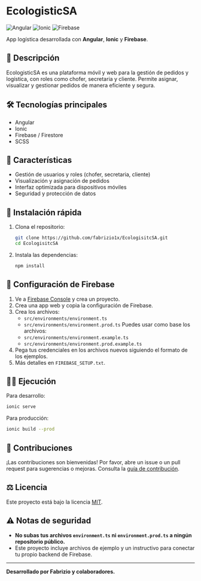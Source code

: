 # EcologisticSA

![Angular](https://img.shields.io/badge/Angular-DD0031?style=for-the-badge&logo=angular&logoColor=white)
![Ionic](https://img.shields.io/badge/Ionic-3880FF?style=for-the-badge&logo=ionic&logoColor=white)
![Firebase](https://img.shields.io/badge/Firebase-FFCA28?style=for-the-badge&logo=firebase&logoColor=black)

App logística desarrollada con **Angular**, **Ionic** y **Firebase**.

## 🚚 Descripción
EcologisticSA es una plataforma móvil y web para la gestión de pedidos y logística, con roles como chofer, secretaria y cliente. Permite asignar, visualizar y gestionar pedidos de manera eficiente y segura.

## 🛠️ Tecnologías principales
- Angular
- Ionic
- Firebase / Firestore
- SCSS

## 📱 Características
- Gestión de usuarios y roles (chofer, secretaria, cliente)
- Visualización y asignación de pedidos
- Interfaz optimizada para dispositivos móviles
- Seguridad y protección de datos

## 🚀 Instalación rápida
1. Clona el repositorio:
   ```sh
   git clone https://github.com/fabrizio1x/EcologisitcSA.git
   cd EcologisitcSA
   ```
2. Instala las dependencias:
   ```sh
   npm install
   ```

## 🔑 Configuración de Firebase
1. Ve a [Firebase Console](https://console.firebase.google.com/) y crea un proyecto.
2. Crea una app web y copia la configuración de Firebase.
3. Crea los archivos:
   - `src/environments/environment.ts`
   - `src/environments/environment.prod.ts`
   Puedes usar como base los archivos:
   - `src/environments/environment.example.ts`
   - `src/environments/environment.prod.example.ts`
4. Pega tus credenciales en los archivos nuevos siguiendo el formato de los ejemplos.
5. Más detalles en `FIREBASE_SETUP.txt`.

## 🏃‍♂️ Ejecución
Para desarrollo:
```sh
ionic serve
```

Para producción:
```sh
ionic build --prod
```

## 🤝 Contribuciones
¡Las contribuciones son bienvenidas! Por favor, abre un issue o un pull request para sugerencias o mejoras. Consulta la [guía de contribución](CONTRIBUTING.md).

## ⚖️ Licencia
Este proyecto está bajo la licencia [MIT](LICENSE).

## ⚠️ Notas de seguridad
- **No subas tus archivos `environment.ts` ni `environment.prod.ts` a ningún repositorio público.**
- Este proyecto incluye archivos de ejemplo y un instructivo para conectar tu propio backend de Firebase.

---

**Desarrollado por Fabrizio y colaboradores.** 